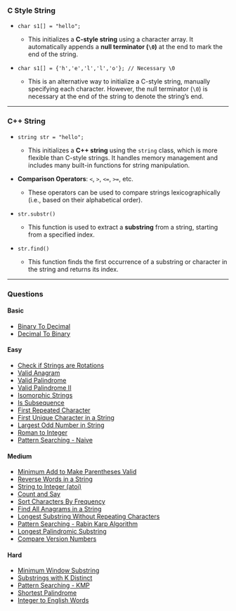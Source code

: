 ### **C Style String**

- `char s1[] = "hello";`
  - This initializes a **C-style string** using a character array. It automatically appends a **null terminator (`\0`)** at the end to mark the end of the string.
  
- `char s1[] = {'h','e','l','l','o'}; // Necessary \0`
  - This is an alternative way to initialize a C-style string, manually specifying each character. However, the null terminator (`\0`) is necessary at the end of the string to denote the string’s end.

---

### **C++ String**

- `string str = "hello";`
  - This initializes a **C++ string** using the `string` class, which is more flexible than C-style strings. It handles memory management and includes many built-in functions for string manipulation.

- **Comparison Operators**: `<`, `>`, `<=`, `>=`, etc.
  - These operators can be used to compare strings lexicographically (i.e., based on their alphabetical order).

- `str.substr()`
  - This function is used to extract a **substring** from a string, starting from a specified index.

- `str.find()`
  - This function finds the first occurrence of a substring or character in the string and returns its index.

---

### **Questions**

#### **Basic**
- [Binary To Decimal](https://www.geeksforgeeks.org/problems/binary-number-to-decimal-number3525/1)
- [Decimal To Binary](https://www.geeksforgeeks.org/problems/decimal-to-binary-1587115620/1)

#### **Easy**
- [Check if Strings are Rotations](https://leetcode.com/problems/rotate-string/description/)
- [Valid Anagram](https://leetcode.com/problems/valid-anagram/description/)
- [Valid Palindrome](https://leetcode.com/problems/valid-palindrome/description/)
- [Valid Palindrome II](https://leetcode.com/problems/valid-palindrome-ii/description/)
- [Isomorphic Strings](https://leetcode.com/problems/isomorphic-strings/description/)
- [Is Subsequence](https://leetcode.com/problems/is-subsequence/description/)
- [First Repeated Character](https://www.geeksforgeeks.org/problems/find-first-repeated-character4108/1)
- [First Unique Character in a String](https://leetcode.com/problems/first-unique-character-in-a-string/description/)
- [Largest Odd Number in String](https://leetcode.com/problems/largest-odd-number-in-string/description/)
- [Roman to Integer](https://leetcode.com/problems/roman-to-integer/description/)
- [Pattern Searching - Naive](https://www.geeksforgeeks.org/problems/pattern-searching5231/1)

#### **Medium**
- [Minimum Add to Make Parentheses Valid](https://leetcode.com/problems/minimum-add-to-make-parentheses-valid/description/)
- [Reverse Words in a String](https://leetcode.com/problems/reverse-words-in-a-string/description/)
- [String to Integer (atoi)](https://leetcode.com/problems/string-to-integer-atoi/description/)
- [Count and Say](https://leetcode.com/problems/count-and-say/description/)
- [Sort Characters By Frequency](https://leetcode.com/problems/sort-characters-by-frequency/description/)
- [Find All Anagrams in a String](https://leetcode.com/problems/find-all-anagrams-in-a-string/description/)
- [Longest Substring Without Repeating Characters](https://leetcode.com/problems/longest-substring-without-repeating-characters/description/)
- [Pattern Searching - Rabin Karp Algorithm](https://www.geeksforgeeks.org/problems/search-pattern-rabin-karp-algorithm--141631/1)
- [Longest Palindromic Substring](https://leetcode.com/problems/longest-palindromic-substring/description/)
- [Compare Version Numbers](https://leetcode.com/problems/compare-version-numbers/description/)

#### **Hard**
- [Minimum Window Substring](https://leetcode.com/problems/minimum-window-substring/description/)
- [Substrings with K Distinct](https://www.geeksforgeeks.org/problems/count-number-of-substrings4528/1)
- [Pattern Searching - KMP](https://www.geeksforgeeks.org/problems/search-pattern0205/1)
- [Shortest Palindrome](https://leetcode.com/problems/shortest-palindrome/description/)
- [Integer to English Words](https://leetcode.com/problems/integer-to-english-words/description/)
